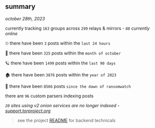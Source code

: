 
## summary
_october 28th, 2023_

currently tracking `163` groups across `299` relays & mirrors - _`88` currently online_

⏲ there have been `3` posts within the `last 24 hours`

🦈 there have been `325` posts within the `month of october`

🪐 there have been `1499` posts within the `last 90 days`

🏚 there have been `3876` posts within the `year of 2023`

🦕 there have been `8566` posts `since the dawn of ransomwatch`

there are `96` custom parsers indexing posts

_`20` sites using v2 onion services are no longer indexed - [support.torproject.org](https://support.torproject.org/onionservices/v2-deprecation/)_

> see the project [README](https://github.com/joshhighet/ransomwatch#ransomwatch--) for backend technicals
